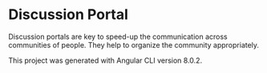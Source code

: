 # Discussion Portal
Discussion portals are key to speed-up the communication across communities of people. They help to organize the community appropriately.

This project was generated with Angular CLI version 8.0.2.
